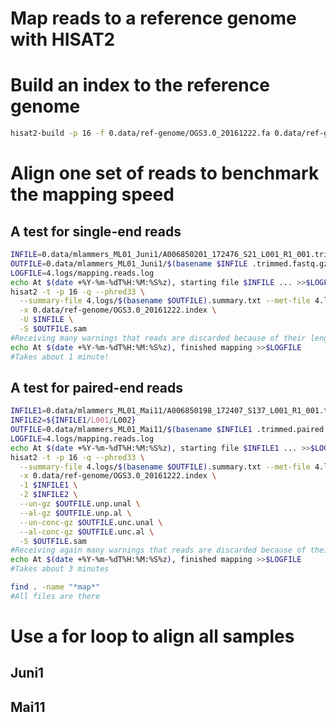 Map reads to a reference genome with HISAT2
===========================================

# Build an index to the reference genome

```bash
hisat2-build -p 16 -f 0.data/ref-genome/OGS3.0_20161222.fa 0.data/ref-genome/OGS3.0_20161222.index
```

# Align one set of reads to benchmark the mapping speed

## A test for single-end reads
```bash
INFILE=0.data/mlammers_ML01_Juni1/A006850201_172476_S21_L001_R1_001.trimmed.fastq.gz
OUTFILE=0.data/mlammers_ML01_Juni1/$(basename $INFILE .trimmed.fastq.gz).mapped
LOGFILE=4.logs/mapping.reads.log
echo At $(date +%Y-%m-%dT%H:%M:%S%z), starting file $INFILE ... >>$LOGFILE
hisat2 -t -p 16 -q --phred33 \
  --summary-file 4.logs/$(basename $OUTFILE).summary.txt --met-file 4.logs/$(basename $OUTFILE).metrics.txt \
  -x 0.data/ref-genome/OGS3.0_20161222.index \
  -U $INFILE \
  -S $OUTFILE.sam
#Receiving many warnings that reads are discarded because of their length!
echo At $(date +%Y-%m-%dT%H:%M:%S%z), finished mapping >>$LOGFILE
#Takes about 1 minute!
```

## A test for paired-end reads
```bash
INFILE1=0.data/mlammers_ML01_Mai11/A006850198_172407_S137_L001_R1_001.trimmed.paired.fastq.gz
INFILE2=${INFILE1/L001/L002}
OUTFILE=0.data/mlammers_ML01_Mai11/$(basename $INFILE1 .trimmed.paired.fastq.gz).mapped
LOGFILE=4.logs/mapping.reads.log
echo At $(date +%Y-%m-%dT%H:%M:%S%z), starting file $INFILE1 ... >>$LOGFILE
hisat2 -t -p 16 -q --phred33 \
  --summary-file 4.logs/$(basename $OUTFILE).summary.txt --met-file 4.logs/$(basename $OUTFILE).metrics.txt \
  -x 0.data/ref-genome/OGS3.0_20161222.index \
  -1 $INFILE1 \
  -2 $INFILE2 \
  --un-gz $OUTFILE.unp.unal \
  --al-gz $OUTFILE.unp.al \
  --un-conc-gz $OUTFILE.unc.unal \
  --al-conc-gz $OUTFILE.unc.al \
  -S $OUTFILE.sam
#Receiving again many warnings that reads are discarded because of their length!
echo At $(date +%Y-%m-%dT%H:%M:%S%z), finished mapping >>$LOGFILE
#Takes about 3 minutes

find . -name "*map*"
#All files are there
```

# Use a for loop to align all samples

## Juni1

## Mai11
